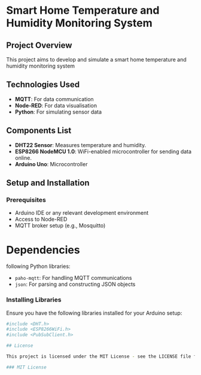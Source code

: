 # Smart Home Temperature and Humidity Monitoring System

## Project Overview
This project aims to develop and simulate a smart home temperature and humidity monitoring system

## Technologies Used
- **MQTT**: For data communication
- **Node-RED**: For data visualisation
- **Python**: For simulating sensor data

## Components List
- **DHT22 Sensor**: Measures temperature and humidity.
- **ESP8266 NodeMCU 1.0**: WiFi-enabled microcontroller for sending data online.
- **Arduino Uno**: Microcontroller

## Setup and Installation
### Prerequisites
- Arduino IDE or any relevant development environment
- Access to Node-RED
- MQTT broker setup (e.g., Mosquitto)

# Dependencies
following Python libraries:
- `paho-mqtt`: For handling MQTT communications
- `json`: For parsing and constructing JSON objects

### Installing Libraries
Ensure you have the following libraries installed for your Arduino setup:
```bash
#include <DHT.h>
#include <ESP8266WiFi.h>
#include <PubSubClient.h>

## License

This project is licensed under the MIT License - see the LICENSE file for details.

### MIT License

